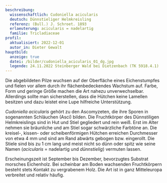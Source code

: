 ```yaml
---
beschreibung:
  wissenschaftlich: Cudoniella acicularis
  deutsch: Dünnstieliger Helmkreisling
  referenz: (Bull.) J. Schroet. 1893
  erlaeuterung: acicularis = nadelartig
  familie: Tricladiaceae
profil:
  aktualisiert: 2022-12-01
  autor_in: Dieter Gewalt
hauptbild:
  anzeige: true
  datei: /bilder/cudoniella_acicularis_01_dg.jpg
  legende: 24.11.2022 Steinberger Wald bei Dietzenbach (TK 5918.4.1)
---
```

Die abgebildeten Pilze wuchsen auf der Oberfläche eines Eichenstumpfes und fielen vor allem durch ihr flächenbedeckendes Wachstum auf. Farbe, Form und geringe Größe machen die Art nahezu unverwechselbar. Allerdings sollte man sicherstellen, dass die Hütchen keine Lamellen besitzen und dazu leistet eine Lupe hilfreiche Unterstützung. 

*Cudoniella acicularis* gehört zu den Ascomyzeten, die ihre Sporen in sogenannten Schläuchen (Asci) bilden. Die Fruchtkörper des Dünnstiligen Helmkreislings sind in Hut und Stiel gegliedert und rein weiß. Erst im Alter nehmen sie bräunliche und am Stiel sogar schwärzliche Farbtöne an. Die kreisel-, kissen- oder scheibenförmigen Hütchen erreichen Durchmesser von etwa 4 mm und sind am Rand abwärts gebogen bzw. eingerollt. Die Stiele sind bis zu 1 cm lang und meist nicht so dünn oder spitz wie seine Namen (*acicularis* = nadelartig und *dünnstielig*) vermuten lassen.

Erscheinungszeit ist September bis Dezember, bevorzugtes Substrat morsches Eichenholz. Bei scheinbar am Boden wachsenden Fruchtkörpern besteht stets Kontakt zu vergrabenem Holz. Die Art ist in ganz Mitteleuropa verbreitet und relativ häufig.